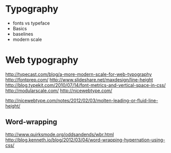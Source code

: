 # Typography

- fonts vs typeface
- Basics
- baselines
- modern scale

# Web typography

http://typecast.com/blog/a-more-modern-scale-for-web-typography
http://fontprep.com/
http://www.slideshare.net/maxdesign/line-height
http://blog.typekit.com/2010/07/14/font-metrics-and-vertical-space-in-css/
http://modularscale.com/
http://nicewebtype.com/

http://nicewebtype.com/notes/2012/02/03/molten-leading-or-fluid-line-height/

## Word-wrapping

http://www.quirksmode.org/oddsandends/wbr.html
http://blog.kenneth.io/blog/2012/03/04/word-wrapping-hypernation-using-css/
